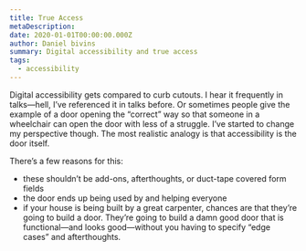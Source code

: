 ```yaml
---
title: True Access
metaDescription: 
date: 2020-01-01T00:00:00.000Z
author: Daniel bivins
summary: Digital accessibility and true access
tags:
  - accessibility
---
```

Digital accessibility gets compared to curb cutouts. I hear it frequently in talks—hell, I’ve referenced it in talks before. Or sometimes people give the example of a door opening the “correct” way so that someone in a wheelchair can open the door with less of a struggle. I’ve started to change my perspective though. The most realistic analogy is that accessibility is the door itself. 

There’s a few reasons for this:
- these shouldn’t be add-ons, afterthoughts, or duct-tape covered form fields
- the door ends up being used by and helping everyone
- if your house is being built by a great carpenter, chances are that they’re going to build a door. They’re going to build a damn good door that is functional—and looks good—without you having to specify “edge cases” and afterthoughts.